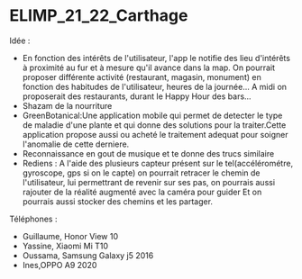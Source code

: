 # ELIMP_21_22_Carthage

Idée : 
 - En fonction des intérêts de l'utilisateur, l'app le notifie des lieu d'intérêts à proximité au fur et à mesure qu'il avance dans la map. On pourrait proposer différente activité (restaurant, magasin, monument) en fonction des habitudes de l'utilisateur, heures de la journée... A midi on proposerait des restaurants, durant le Happy Hour des bars...
 - Shazam de la nourriture
 - GreenBotanical:Une application mobile qui permet de detecter le type de maladie d'une plante et qui donne des solutions pour la traiter.Cette application propose aussi ou acheté le traitement adequat pour soigner l'anomalie de cette derniere.   
 - Reconnaissance en gout de musique et te donne des trucs similaire
 - Rediens : A l'aide des plusieurs capteur présent sur le tel(accélérométre, gyroscope, gps si on le capte) on pourrait retracer le chemin de l'utilisateur, lui permettrant de revenir sur ses pas, on pourrais aussi rajouter de la réalité augmenté avec la caméra pour guider
Et on pourrais aussi stocker des chemins et les partager.
 
Téléphones : 
 - Guillaume, Honor View 10
 - Yassine, Xiaomi Mi T10
 - Oussama, Samsung Galaxy j5 2016
 - Ines,OPPO A9 2020
